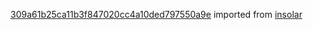 [309a61b25ca11b3f847020cc4a10ded797550a9e](https://github.com/insolar/insolar/commit/309a61b25ca11b3f847020cc4a10ded797550a9e) imported from [insolar](https://github.com/insolar/insolar)
